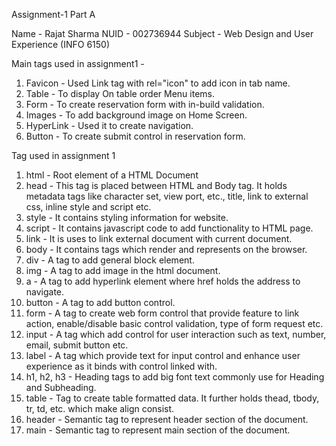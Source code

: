 Assignment-1 Part A

Name - Rajat Sharma
NUID - 002736944
Subject - Web Design and User Experience (INFO 6150)

Main tags used in assignment1 - 
1. Favicon - Used Link tag with rel="icon" to add icon in tab name.
2. Table - To display On table order Menu items.
3. Form - To create reservation form with in-build validation.
4. Images - To add background image on Home Screen.
5. HyperLink - Used it to create navigation.
6. Button - To create submit control in reservation form.

Tag used in assignment 1
1. html - Root element of a HTML Document
2. head - This tag is placed between HTML and Body tag. 
   It holds metadata tags like character set, view port, etc., title, link to external css, inline style and script etc.
3. style - It contains styling information for website.
4. script - It contains javascript code to add functionality to HTML page.
5. link - It is uses to link external document with current document.
6. body - It contains tags which render and represents on the browser. 
7. div - A tag to add general block element. 
8. img - A tag to add image in the html document. 
9. a - A tag to add hyperlink element where href holds the address to navigate. 
10. button - A tag to add button control.
11. form - A tag to create web form control that provide feature to link action, 
    enable/disable basic control validation, type of form request etc.
12. input - A tag which add control for user interaction such as text, number, email, submit button etc.
13. label - A tag which provide text for input control and enhance user experience as it binds with control linked with.
14. h1, h2, h3 - Heading tags to add big font text commonly use for Heading and Subheading.
15. table - Tag to create table formatted data. It further holds thead, tbody, tr, td, etc. which make align consist.
16. header - Semantic tag to represent header section of the document.
17. main - Semantic tag to represent main section of the document.

